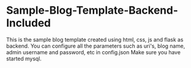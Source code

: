 # Sample-Blog-Template-Backend-Included
This is the sample blog template created using html, css, js and flask as backend. You can configure all the parameters such as uri's, blog name, admin username and password, etc in config.json
Make sure you have started mysql.
